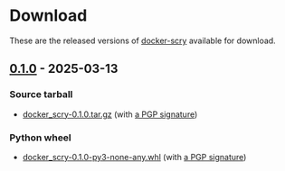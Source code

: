 <!--
SPDX-FileCopyrightText: Peter Pentchev <roam@ringlet.net>
SPDX-License-Identifier: BSD-2-Clause
-->

# Download

These are the released versions of [docker-scry](index.md) available for download.

## [0.1.0] - 2025-03-13

### Source tarball

- [docker_scry-0.1.0.tar.gz](https://devel.ringlet.net/files/sysutils/docker-scry/docker_scry-0.1.0.tar.gz)
  (with [a PGP signature](https://devel.ringlet.net/files/sysutils/docker-scry/docker_scry-0.1.0.tar.gz.asc))

### Python wheel

- [docker_scry-0.1.0-py3-none-any.whl](https://devel.ringlet.net/files/sysutils/docker-scry/docker_scry-0.1.0-py3-none-any.whl)
  (with [a PGP signature](https://devel.ringlet.net/files/sysutils/docker-scry/docker_scry-0.1.0-py3-none-any.whl.asc))

[0.1.0]: https://gitlab.com/ppentchev/docker-scry/-/tags/release%2F0.1.0
